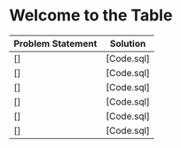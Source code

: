# Welcome to the Table

|Problem Statement|Solution|
|---|---|
|[]|[Code.sql]|
|[]|[Code.sql]|
|[]|[Code.sql]|
|[]|[Code.sql]|
|[]|[Code.sql]|
|[]|[Code.sql]|
